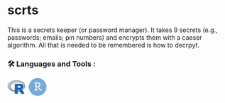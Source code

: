 # scrts

This is a secrets keeper (or password manager). It takes 9 secrets (e.g., passwords; emails; pin numbers) and encrypts them with a caeser algorithm.
All that is needed to be remembered is how to decrpyt.


### :hammer_and_wrench: Languages and Tools :
<div>
  <img src="https://github.com/devicons/devicon/blob/master/icons/r/r-original.svg" title="r" alt="r" width="40" height="40"/>&nbsp;
  <img src="https://github.com/devicons/devicon/blob/master/icons/rstudio/rstudio-original.svg" title="RStudio" alt="RStudio" width="40" height="40"/>&nbsp;
</div>
